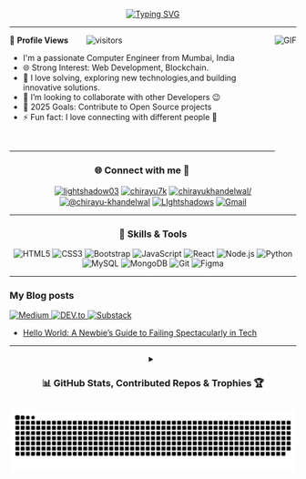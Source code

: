 <!-- ====================================== -->
<!--        Typing Animation Header         -->
<!-- ====================================== -->
<p align="center">
  <!-- Animated Typing SVG (Heroku Service) -->
  <a href="https://git.io/typing-svg">  
    <img src="https://readme-typing-svg.herokuapp.com?font=Fira+Code&weight=600&size=30&duration=2100&pause=900&color=38C2FF&center=true&vCenter=true&width=500&lines=Hello%2C+There!++%F0%9F%99%8B%E2%80%8D%E2%99%82%EF%B8%8F;This+is+Chirayu+Khandelwal;Nice+to+meet!+%3A)" 
      alt="Typing SVG" />
  </a>
</p>

---

<!-- ====================================== -->
<!--         Personal Intro Section         -->
<!-- ====================================== -->
<!-- Right-aligned Animated GIF with Bullet Points -->
<p align="center">
  <img align="right" margin-top="20px" height="240px" alt="GIF" src="https://cdn.dribbble.com/users/1059583/screenshots/4171367/coding-freak.gif" />
  
  🌱 **Profile Views**&nbsp;&nbsp;&nbsp;&nbsp;&nbsp;&nbsp;&nbsp;
    ![visitors](https://profile-counter.glitch.me/chirayu-khandelwal/count.svg)
- I'm a passionate Computer Engineer from Mumbai, India
- 🌐 Strong Interest: Web Development, Blockchain.
- 🚀 I love solving, exploring new technologies,and building innovative solutions. <!-- - 🌱 I’m currently learning .-->
- 👯 I’m looking to collaborate with other Developers :wink:
- 🥅 2025 Goals: Contribute to Open Source projects
- ⚡ Fun fact: I love connecting with different people :raised_hands:

<br>
</p>

---

<!-- ====================================== -->
<!--         Social Media Section           -->
<!-- ====================================== -->
<h3 align="center">🌐 Connect with me 🌟</h3>
<p align="center">
    <!-- Dev.to Profile -->
    <a href="https://dev.to/lightshadow03" target="blank">
      <img align="center" src="https://raw.githubusercontent.com/rahuldkjain/github-profile-readme-generator/master/src/images/icons/Social/devto.svg"             alt="lightshadow03" height="30" width="40" /></a>
    <!-- Twitter Profile -->
    <a href="https://twitter.com/chirayu7k" target="blank">
      <img align="center" src="https://raw.githubusercontent.com/rahuldkjain/github-profile-readme-generator/master/src/images/icons/Social/twitter.svg"           alt="chirayu7k" height="30" width="40" /></a>
    <!-- LinkedIn Profile -->
    <a href="https://linkedin.com/in/chirayukhandelwal/" target="blank">
      <img align="center" src="https://raw.githubusercontent.com/rahuldkjain/github-profile-readme-generator/master/src/images/icons/Social/linked-in-alt.svg"     alt="chirayukhandelwal/" height="30" width="40" /></a>
    <!-- Medium Profile -->
    <a href="https://medium.com/@chirayu-khandelwal" target="blank">
      <img align="center" src="https://raw.githubusercontent.com/rahuldkjain/github-profile-readme-generator/master/src/images/icons/Social/medium.svg"            alt="@chirayu-khandelwal" height="30" width="40" /></a>
    <!-- Discord Server -->
    <a href="https://discord.gg/bEa8gp3Ez9" target="blank">
      <img align="center" src="https://raw.githubusercontent.com/rahuldkjain/github-profile-readme-generator/master/src/images/icons/Social/discord.svg"           alt="LIghtshadows" height="30" width="40" /></a>
    <!-- Gmail Contact -->
    <a href="mailto:chirayu07khandelwal@gmail.com" target="blank">
      <img align="center" src="https://img.icons8.com/?size=100&id=P7UIlhbpWzZm&format=png&color=000000"                                                           alt="Gmail" height="30" width="30" /></a>
</p>

---

<!-- ====================================== -->
<!--         Technical Skills Section       -->
<!-- ====================================== -->
<h3 align="center">🌟 Skills & Tools</h3>
<p align="center">
  <!-- Devicon Skill Icons -->
  <img src="https://cdn.jsdelivr.net/gh/devicons/devicon/icons/html5/html5-original.svg"             alt="HTML5" title="HTML5" height="30" />
  <img src="https://cdn.jsdelivr.net/gh/devicons/devicon/icons/css3/css3-original.svg"               alt="CSS3" title="CSS3" height="30" />
  <img src="https://cdn.jsdelivr.net/gh/devicons/devicon/icons/bootstrap/bootstrap-original.svg"     alt="Bootstrap" title="Bootstrap" height="30" />
  <img src="https://cdn.jsdelivr.net/gh/devicons/devicon/icons/javascript/javascript-original.svg"   alt="JavaScript" title="JavaScript" height="30" />
  <img src="https://cdn.jsdelivr.net/gh/devicons/devicon/icons/react/react-original.svg"             alt="React" title="React" height="30" />
  <img src="https://cdn.jsdelivr.net/gh/devicons/devicon/icons/nodejs/nodejs-original.svg"           alt="Node.js" title="Node.js" height="30" />
  <img src="https://cdn.jsdelivr.net/gh/devicons/devicon/icons/python/python-original.svg"           alt="Python" title="Python" height="30" />
  <img src="https://cdn.jsdelivr.net/gh/devicons/devicon/icons/mysql/mysql-original.svg"             alt="MySQL" title="MySQL" height="30" />
  <img src="https://cdn.jsdelivr.net/gh/devicons/devicon/icons/mongodb/mongodb-original.svg"         alt="MongoDB" title="MongoDB" height="30" />
  <img src="https://cdn.jsdelivr.net/gh/devicons/devicon/icons/git/git-original.svg"                 alt="Git" title="Git" height="30" />
  <img src="https://cdn.jsdelivr.net/gh/devicons/devicon/icons/figma/figma-original.svg"             alt="Figma" title="Figma" height="30" />
</p>

---

<!-- ====================================== -->
<!--         Dynamic Blog Section           -->
<!-- ====================================== -->
<!-- 
### ✍️ Random Dev Quote

<p align="center">
  <img src="https://quotes-github-readme.vercel.app/api?type=horizontal&theme=radical"               alt="Random Dev Quote" />
</p>
-->

### My Blog posts

<a href="https://chirayu-khandelwal.medium.com/"> 
  <img alt="Medium" src="https://img.shields.io/badge/Medium-black?logo=medium"> 
</a>
<a href="https://dev.to/lightshadow03"> 
  <img alt="DEV.to" src="https://img.shields.io/badge/dev.to-black?logo=dev.to">
</a>
<a href="https://lightshadow.substack.com/"> 
  <img alt="Substack" src="https://img.shields.io/badge/substack-black?logo=substack">
</a>

<!-- BLOG-POST-LIST:START -->
- [Hello World: A Newbie’s Guide to Failing Spectacularly in Tech](https://dev.to/lightshadow03/hello-world-a-newbies-guide-to-failing-spectacularly-in-tech-4e9o)
<!-- BLOG-POST-LIST:END -->

---

<details align="center">
  <summary font-weight="bold" ><h3>📊 GitHub Stats, Contributed Repos & Trophies 🏆</h3></summary>
  <br/>
  <p align="center">
    <img src="https://github-readme-streak-stats.herokuapp.com/?user=chirayu-khandelwal&theme=radical"                                                     alt="GitHub Streak" height="150" />
    <img src="https://github-readme-stats.vercel.app/api/top-langs?username=chirayu-khandelwal&layout=compact&theme=radical"                               alt="Top Languages" height="150" />
    <!--
      <img src="https://github-readme-stats.vercel.app/api?username=chirayu-khandelwal&show=reviews,discussions_started,discussions_answered,prs_merged,prs_merged_percentage&show_icons=true&theme=radical" alt="GitHub Stats" height="180" /> 
    -->
    <img src="https://github-contributor-stats.vercel.app/api?username=chirayu-khandelwal&limit=5&theme=dark&combine_all_yearly_contributions=true"        alt="Top Contributed Repo" height="180" />
    <img src="https://github-readme-stats.vercel.app/api?username=chirayu-khandelwal&show_icons=true&theme=radical"                                        alt="GitHub Stats" height="180" /> 
    <img src="https://github-profile-trophy.vercel.app/?username=chirayu-khandelwal&theme=radical&no-frame=false&no-bg=true&margin-w=4"                    alt="GitHub Trophies"  height="180" />
    <img src="https://github-readme-activity-graph.vercel.app/graph?username=chirayu-khandelwal&theme=dracula&area=true"                                   alt="Contribution Graph"  height="300" />
  </p>
<br>
</details>

<p align="center">
<picture>
  <source media="(prefers-color-scheme: dark)" srcset="https://raw.githubusercontent.com/chirayu-khandelwal/chirayu-khandelwal/output/github-snake-dark.svg" />
  <source media="(prefers-color-scheme: light)" srcset="https://raw.githubusercontent.com/chirayu-khandelwal/chirayu-khandelwal/output/github-snake.svg" />
  <img alt="github-snake" src="https://raw.githubusercontent.com/chirayu-khandelwal/chirayu-khandelwal/output/github-snake.svg" />
</picture>
</p>
